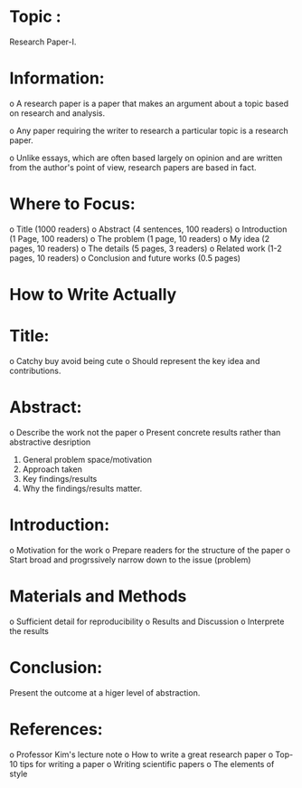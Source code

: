 # Topic :
Research Paper-I.  

# Information:  
o A research paper is a paper that makes an argument about a topic based on research and analysis.   

o Any paper requiring the writer to research a particular topic is a research paper.   

o Unlike essays, which are often based largely on opinion and are written from the author's point of view, research papers are based in fact.  

# Where to Focus:

o Title (1000 readers)
o Abstract (4 sentences, 100 readers)
o Introduction (1 Page, 100 readers)
o The problem (1 page, 10 readers)
o My idea (2 pages, 10 readers)
o The details (5 pages, 3 readers)
o Related work (1-2 pages, 10 readers)
o Conclusion and future works (0.5 pages)

# How to Write Actually
# Title:

o Catchy buy avoid being cute
o Should represent the key idea and contributions.

# Abstract:
o Describe the work not the paper
o Present concrete results rather than abstractive desription
1. General problem space/motivation
2. Approach taken
3. Key findings/results
4. Why the findings/results matter. 

# Introduction:
o Motivation for the work
o Prepare readers for the structure of the paper
o Start broad and progrssively narrow down to the issue (problem)

# Materials and Methods
o Sufficient detail for reproducibility
o Results and Discussion
o Interprete the results

# Conclusion:
Present the outcome at a higer level of abstraction.

# References:
o Professor Kim's lecture note
o How to write a great research paper
o Top-10 tips for writing a paper
o Writing scientific papers
o The elements of style
